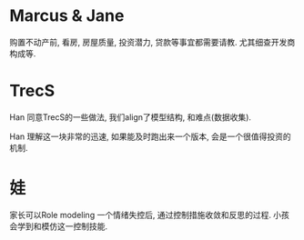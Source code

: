 # Marcus & Jane
购置不动产前, 看房, 房屋质量, 投资潜力, 贷款等事宜都需要请教. 尤其细查开发商构成等.

# TrecS
Han 同意TrecS的一些做法, 我们align了模型结构, 和难点(数据收集).

Han 理解这一块非常的迅速, 如果能及时跑出来一个版本, 会是一个很值得投资的机制.

# 娃
家长可以Role modeling 一个情绪失控后, 通过控制措施收敛和反思的过程. 小孩会学到和模仿这一控制技能.
